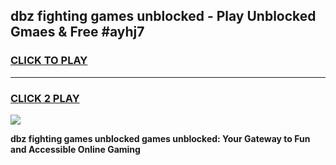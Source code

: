 
## dbz fighting games unblocked - Play Unblocked Gmaes & Free #ayhj7
<h3>
<a href="https://premium.freeplayer.one?title=dbz_fighting_games_unblocked&ref=01M">CLICK TO PLAY</a></h3>
<hr>

<h3>
<a href="https://premium.freeplayer.one?title=dbz_fighting_games_unblocked&ref=01M">CLICK 2 PLAY</a>
  
</h3>

<a href="https://premium.freeplayer.one?title=dbz_fighting_games_unblocked&ref=01M"><img src="https://clearcache.store/games.png"></a>


**dbz fighting games unblocked games unblocked: Your Gateway to Fun and Accessible Online Gaming**
